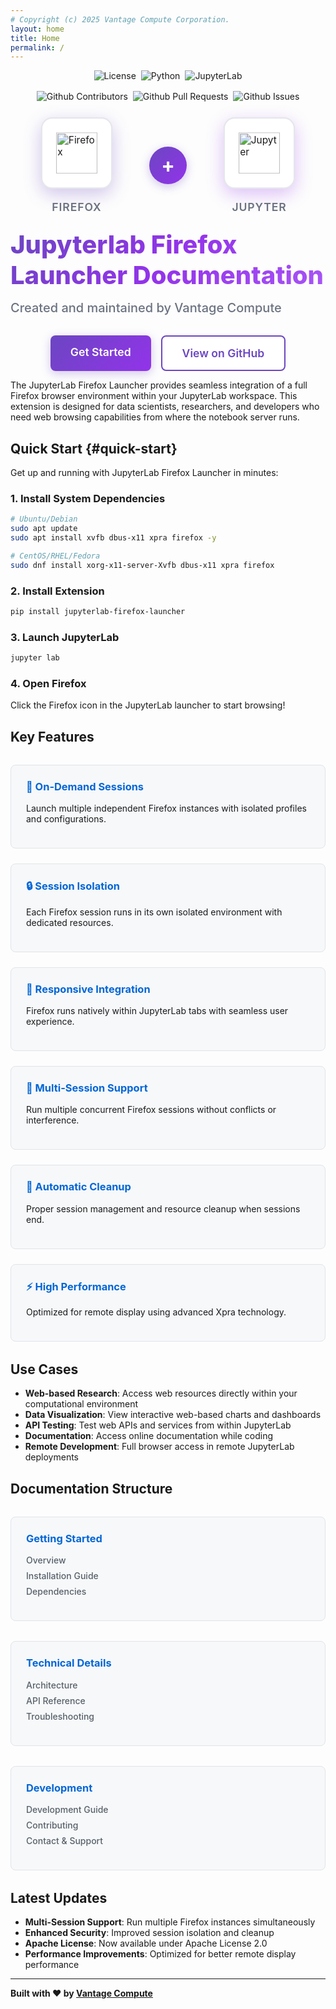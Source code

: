 ```yaml
---
# Copyright (c) 2025 Vantage Compute Corporation.
layout: home
title: Home
permalink: /
---
```


<div style="display: flex; justify-content: center; align-items: center; gap: 0.5rem; margin-bottom: 1rem; flex-wrap: wrap;">
  <img src="https://img.shields.io/badge/license-Apache--2.0-blue.svg" alt="License">
  <img src="https://img.shields.io/badge/python-3.10+-blue.svg" alt="Python">
  <img src="https://img.shields.io/badge/jupyterlab-4.0+-orange.svg" alt="JupyterLab">
</div>
<div style="display: flex; justify-content: center; align-items: center; gap: 0.5rem; margin-bottom: 2rem; flex-wrap: wrap;">
  <img src="https://img.shields.io/github/contributors/vantagecompute/jupyterlab-firefox-launcher?logo=github&style=plastic" alt="Github Contributors">
  <img src="https://img.shields.io/github/issues-pr/vantagecompute/jupyterlab-firefox-launcher?label=pull-requests&logo=github&style=plastic" alt="Github Pull Requests">
  <img src="https://img.shields.io/github/issues/vantagecompute/jupyterlab-firefox-launcher?label=issues&logo=github&style=plastic" alt="Github Issues">
</div>

<div class="hero-section">
  <div style="display: flex; justify-content: center; align-items: center; gap: 4rem; margin-bottom: 2rem; flex-wrap: wrap;">
    <div style="display: flex; flex-direction: column; align-items: center; transform: scale(1.1);">
      <div style="background: #FFFFFF; padding: 20px; border-radius: 16px; box-shadow: 0 8px 25px rgba(107, 70, 193, 0.3); margin-bottom: 1rem; border: 2px solid #E5E7EB;">
        <img src="https://upload.wikimedia.org/wikipedia/commons/7/76/Mozilla_Firefox_logo_2013.svg" alt="Firefox" style="width: 60px; height: 60px;">
      </div>
      <span style="font-size: 1rem; color: #6B7280; font-weight: 600; text-transform: uppercase; letter-spacing: 0.05em;">Firefox</span>
    </div>
    <div style="display: flex; align-items: center; justify-content: center;">
      <div style="width: 60px; height: 60px; background: linear-gradient(135deg, #6B46C1, #9333EA); border-radius: 50%; display: flex; align-items: center; justify-content: center; box-shadow: 0 4px 15px rgba(107, 70, 193, 0.3);">
        <span style="color: white; font-size: 2rem; font-weight: 700; line-height: 1;">+</span>
      </div>
    </div>
    <div style="display: flex; flex-direction: column; align-items: center; transform: scale(1.1);">
      <div style="background: #FFFFFF; padding: 20px; border-radius: 16px; box-shadow: 0 8px 25px rgba(147, 51, 234, 0.3); margin-bottom: 1rem; border: 2px solid #E5E7EB;">
        <img src="https://upload.wikimedia.org/wikipedia/commons/3/38/Jupyter_logo.svg" alt="Jupyter" style="width: 60px; height: 60px;">
      </div>
      <span style="font-size: 1rem; color: #6B7280; font-weight: 600; text-transform: uppercase; letter-spacing: 0.05em;">Jupyter</span>
    </div>
  </div>
  <h2 style="margin: 0; color: #111827; font-size: 2.5rem; font-weight: 800; margin-bottom: 1rem; background: linear-gradient(135deg, #6B46C1, #9333EA, #A855F7); -webkit-background-clip: text; -webkit-text-fill-color: transparent; background-clip: text;">Jupyterlab Firefox Launcher Documentation</h2>
  <p style="margin: 0; color: #6B7280; font-size: 1.25rem; font-weight: 500; max-width: 600px; margin: 0 auto;">Created and maintained by Vantage Compute</p>
  <div style="margin-top: 2rem; display: flex; gap: 1rem; justify-content: center; flex-wrap: wrap;">
    <a href="#quick-start" style="background: linear-gradient(135deg, #6B46C1, #9333EA); color: white; padding: 1rem 2rem; border-radius: 8px; text-decoration: none; font-weight: 600; font-size: 1.1rem; box-shadow: 0 4px 15px rgba(107, 70, 193, 0.3); transition: all 0.2s ease; display: inline-block;">Get Started</a>
    <a href="https://github.com/vantagecompute/jupyterlab-firefox-launcher" style="background: white; color: #6B46C1; padding: 1rem 2rem; border-radius: 8px; text-decoration: none; font-weight: 600; font-size: 1.1rem; border: 2px solid #6B46C1; transition: all 0.2s ease; display: inline-block;">View on GitHub</a>
  </div>
</div>

The JupyterLab Firefox Launcher provides seamless integration of a full Firefox browser environment within your JupyterLab workspace. This extension is designed for data scientists, researchers, and developers who need web browsing capabilities from where the notebook server runs.

## Quick Start {#quick-start}

Get up and running with JupyterLab Firefox Launcher in minutes:

### 1. Install System Dependencies
```bash
# Ubuntu/Debian
sudo apt update
sudo apt install xvfb dbus-x11 xpra firefox -y

# CentOS/RHEL/Fedora
sudo dnf install xorg-x11-server-Xvfb dbus-x11 xpra firefox
```

### 2. Install Extension
```bash
pip install jupyterlab-firefox-launcher
```

### 3. Launch JupyterLab
```bash
jupyter lab
```

### 4. Open Firefox
Click the Firefox icon in the JupyterLab launcher to start browsing!

## Key Features

<div class="feature-grid">
  <div class="feature-card">
    <h3>🚀 On-Demand Sessions</h3>
    <p>Launch multiple independent Firefox instances with isolated profiles and configurations.</p>
  </div>
  
  <div class="feature-card">
    <h3>🔒 Session Isolation</h3>
    <p>Each Firefox session runs in its own isolated environment with dedicated resources.</p>
  </div>
  
  <div class="feature-card">
    <h3>📱 Responsive Integration</h3>
    <p>Firefox runs natively within JupyterLab tabs with seamless user experience.</p>
  </div>
  
  <div class="feature-card">
    <h3>🎯 Multi-Session Support</h3>
    <p>Run multiple concurrent Firefox sessions without conflicts or interference.</p>
  </div>
  
  <div class="feature-card">
    <h3>🧹 Automatic Cleanup</h3>
    <p>Proper session management and resource cleanup when sessions end.</p>
  </div>
  
  <div class="feature-card">
    <h3>⚡ High Performance</h3>
    <p>Optimized for remote display using advanced Xpra technology.</p>
  </div>
</div>

## Use Cases

- **Web-based Research**: Access web resources directly within your computational environment
- **Data Visualization**: View interactive web-based charts and dashboards
- **API Testing**: Test web APIs and services from within JupyterLab
- **Documentation**: Access online documentation while coding
- **Remote Development**: Full browser access in remote JupyterLab deployments

## Documentation Structure

<div class="docs-nav">
  <div class="nav-section">
    <h3>Getting Started</h3>
    <ul>
      <li><a href="{{ site.baseurl }}/overview">Overview</a></li>
      <li><a href="{{ site.baseurl }}/installation">Installation Guide</a></li>
      <li><a href="{{ site.baseurl }}/dependencies">Dependencies</a></li>
    </ul>
  </div>
  
  <div class="nav-section">
    <h3>Technical Details</h3>
    <ul>
      <li><a href="{{ site.baseurl }}/architecture">Architecture</a></li>
      <li><a href="{{ site.baseurl }}/api-reference">API Reference</a></li>
      <li><a href="{{ site.baseurl }}/troubleshooting">Troubleshooting</a></li>
    </ul>
  </div>
  
  <div class="nav-section">
    <h3>Development</h3>
    <ul>
      <li><a href="{{ site.baseurl }}/development">Development Guide</a></li>
      <li><a href="{{ site.baseurl }}/contributing">Contributing</a></li>
      <li><a href="{{ site.baseurl }}/contact">Contact & Support</a></li>
    </ul>
  </div>
</div>

## Latest Updates

- **Multi-Session Support**: Run multiple Firefox instances simultaneously
- **Enhanced Security**: Improved session isolation and cleanup
- **Apache License**: Now available under Apache License 2.0
- **Performance Improvements**: Optimized for better remote display performance

---

**Built with ❤️ by [Vantage Compute](https://vantagecompute.ai)**

<style>
.feature-grid {
  display: grid;
  grid-template-columns: repeat(auto-fit, minmax(300px, 1fr));
  gap: 1.5rem;
  margin: 2rem 0;
}

.feature-card {
  border: 1px solid #e1e4e8;
  border-radius: 8px;
  padding: 1.5rem;
  background: #f6f8fa;
}

.feature-card h3 {
  margin-top: 0;
  color: #0366d6;
}

.docs-nav {
  display: grid;
  grid-template-columns: repeat(auto-fit, minmax(250px, 1fr));
  gap: 2rem;
  margin: 2rem 0;
}

.nav-section {
  background: #f6f8fa;
  padding: 1.5rem;
  border-radius: 8px;
  border: 1px solid #e1e4e8;
}

.nav-section h3 {
  margin-top: 0;
  color: #0366d6;
}

.nav-section ul {
  list-style: none;
  padding-left: 0;
}

.nav-section li {
  margin: 0.5rem 0;
}

.nav-section a {
  text-decoration: none;
  color: #586069;
  font-weight: 500;
}

.nav-section a:hover {
  color: #0366d6;
}
</style>
